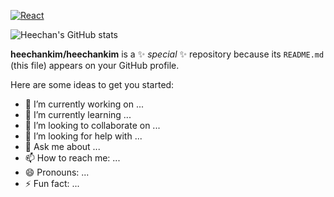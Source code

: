 <!-- <img src="https://s3.ap-northeast-2.amazonaws.com/mustit-ux/img/front/bi/main_logo.svg" alt="mustit"> -->

[![React](https://readme-components.vercel.app/api?component=logo&logo=react)](https://github.com/harish-sethuraman/readme-components)


![Heechan's GitHub stats](https://github-readme-stats.vercel.app/api?username=heechankim&show_icons=true&theme=transparent)







**heechankim/heechankim** is a ✨ _special_ ✨ repository because its `README.md` (this file) appears on your GitHub profile.

Here are some ideas to get you started:

- 🔭 I’m currently working on ...
- 🌱 I’m currently learning ...
- 👯 I’m looking to collaborate on ...
- 🤔 I’m looking for help with ...
- 💬 Ask me about ...
- 📫 How to reach me: ...
- 😄 Pronouns: ...
- ⚡ Fun fact: ...

